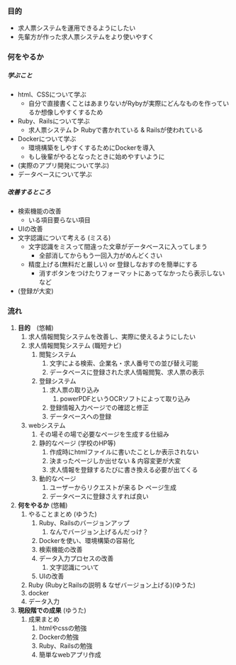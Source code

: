 ### 目的

- 求人票システムを運用できるようにしたい
- 先輩方が作った求人票システムをより使いやすく


### 何をやるか

##### 学ぶこと
- html、CSSについて学ぶ
	- 自分で直接書くことはあまりないがRybyが実際にどんなものを作っているか想像しやすくするため
- Ruby、Railsについて学ぶ
	- 求人票システム ▷ Rubyで書かれている & Railsが使われている
- Dockerについて学ぶ
	- 環境構築をしやすくするためにDockerを導入
	- もし後輩がやるとなったときに始めやすいように
- (実際のアプリ開発について学ぶ)
- データベースについて学ぶ

##### 改善するところ
- 検索機能の改善
	- いる項目要らない項目
- UIの改善
- 文字認識について考える (ミスる)
	- 文字認識をミスって間違った文章がデータベースに入ってしまう
		- 全部消してからもう一回入力がめんどくさい
	- 精度上げる(無料だと厳しい) or 登録しなおすのを簡単にする
		- 消すボタンをつけたりフォーマットにあってなかったら表示しないなど
- (登録が大変)


### 流れ
1. **目的**　(悠輔)
	1. 求人情報閲覧システムを改善し、実際に使えるようにしたい
	2. 求人情報閲覧システム (職短ナビ)
		1. 閲覧システム
			1. 文字による検索、企業名・求人番号での並び替え可能
			2. データベースに登録された求人情報閲覧、求人票の表示
		2. 登録システム
			1. 求人票の取り込み
				1. powerPDFというOCRソフトによって取り込み
			2. 登録情報入力ページでの確認と修正
			3. データベースへの登録
	3. webシステム
		1. その場その場で必要なページを生成する仕組み
		2. 静的なページ (学校のHP等)
			1. 作成時にhtmlファイルに書いたことしか表示されない
			2. 決まったページしか出せない & 内容変更が大変
			3. 求人情報を登録するたびに書き換える必要が出てくる
		3. 動的なページ
			1. ユーザーからリクエストが来る ▷ ページ生成
			2. データベースに登録さえすれば良い
2. **何をやるか** (悠輔)
	1. やることまとめ (ゆうた)
		1. Ruby、Railsのバージョンアップ
			1. なんでバージョン上げるんだっけ？
		2. Dockerを使い、環境構築の容易化
		3. 検索機能の改善
		4. データ入力プロセスの改善
			1. 文字認識について
		5. UIの改善
	2. Ruby (RubyとRailsの説明 & なぜバージョン上げる)(ゆうた)
	3. docker
	4. データ入力
3. **現段階での成果** (ゆうた)
	1. 成果まとめ
		1. htmlやcssの勉強
		2. Dockerの勉強
		3. Ruby、Railsの勉強
		4. 簡単なwebアプリ作成